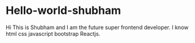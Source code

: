 # Hello-world-shubham

Hi This is Shubham and I am the future super frontend developer.
I know html css javascript bootstrap Reactjs.

